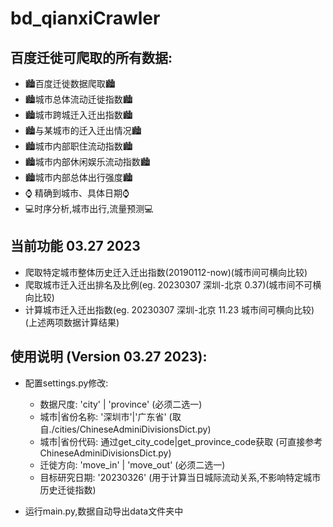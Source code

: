 # bd_qianxiCrawler

## 百度迁徙可爬取的所有数据:
- 🏙百度迁徙数据爬取🏙
- 🏙城市总体流动迁徙指数🏙
- 🏙城市跨城迁入迁出指数🏙
- 🏙与某城市的迁入迁出情况🏙
- 🏙城市内部职住流动指数🏙
- 🏙城市内部休闲娱乐流动指数🏙
- 🏙城市内部总体出行强度🏙
- ⌚ 精确到城市、具体日期⌚
- 💻时序分析,城市出行,流量预测💻

## 当前功能 03.27 2023
- 爬取特定城市整体历史迁入迁出指数(20190112-now)(城市间可横向比较)
- 爬取城市迁入迁出排名及比例(eg. 20230307 深圳-北京 0.37)(城市间不可横向比较)
- 计算城市迁入迁出指数(eg. 20230307 深圳-北京 11.23 城市间可横向比较)(上述两项数据计算结果)

## 使用说明 (Version 03.27 2023):
- 配置settings.py修改:
  - 数据尺度: 'city' | 'province' (必须二选一)
  - 城市|省份名称: '深圳市'|'广东省' (取自./cities/ChineseAdminiDivisionsDict.py)
  - 城市|省份代码: 通过get_city_code|get_province_code获取 (可直接参考ChineseAdminiDivisionsDict.py)
  - 迁徙方向: 'move_in' | 'move_out' (必须二选一)
  - 目标研究日期: '20230326' (用于计算当日城际流动关系,不影响特定城市历史迁徙指数)

- 运行main.py,数据自动导出data文件夹中